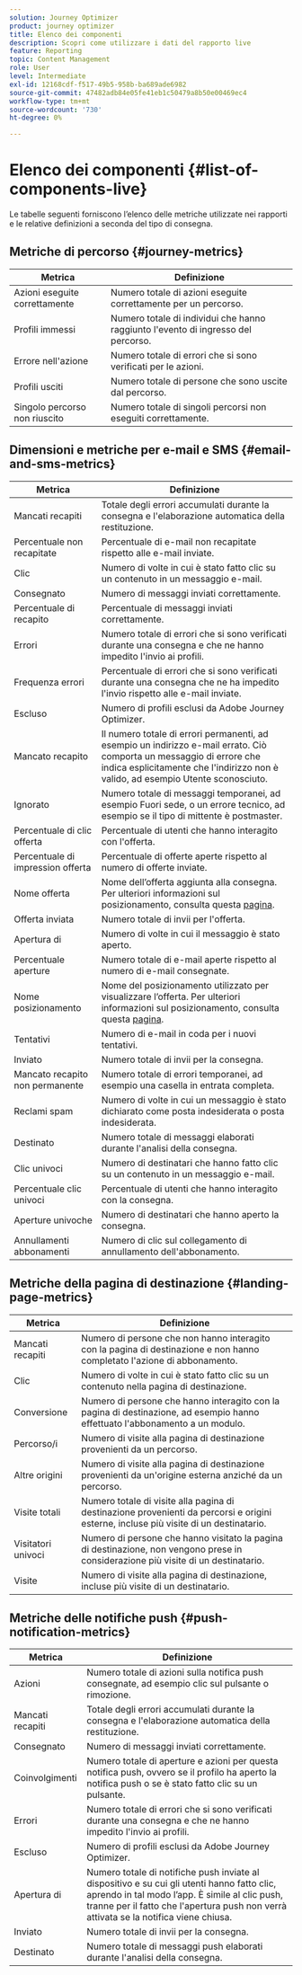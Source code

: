 ```yaml
---
solution: Journey Optimizer
product: journey optimizer
title: Elenco dei componenti
description: Scopri come utilizzare i dati del rapporto live
feature: Reporting
topic: Content Management
role: User
level: Intermediate
exl-id: 12168cdf-f517-49b5-958b-ba689ade6982
source-git-commit: 47482adb84e05fe41eb1c50479a8b50e00469ec4
workflow-type: tm+mt
source-wordcount: '730'
ht-degree: 0%

---
```


# Elenco dei componenti {#list-of-components-live}

Le tabelle seguenti forniscono l’elenco delle metriche utilizzate nei rapporti e le relative definizioni a seconda del tipo di consegna.

## Metriche di percorso {#journey-metrics}

<table> 
 <thead> 
  <tr> 
   <th> Metrica<br/> </th> 
   <th> Definizione<br/> </th> 
</tr>
 </thead> 
 <tbody> 
  <tr> 
   <td>Azioni eseguite correttamente<br/> </td> 
   <td> Numero totale di azioni eseguite correttamente per un percorso.<br/> </td> 
</tr> 
  <tr> 
   <td> Profili immessi<br/> </td> 
   <td> Numero totale di individui che hanno raggiunto l'evento di ingresso del percorso.<br/> </td> 
</tr>
  <tr> 
   <td> Errore nell'azione<br/> </td> 
   <td>Numero totale di errori che si sono verificati per le azioni.<br/> </td> 
</tr> 
  <tr> 
   <td> Profili usciti<br/> </td> 
   <td> Numero totale di persone che sono uscite dal percorso.<br/> </td> 
</tr> 
  <tr> 
   <td> Singolo percorso non riuscito<br/> </td> 
   <td> Numero totale di singoli percorsi non eseguiti correttamente.<br/> </td> 
</tr> 
 </tbody> 
</table>

## Dimensioni e metriche per e-mail e SMS {#email-and-sms-metrics}

<table> 
 <thead> 
  <tr> 
   <th> Metrica<br/> </th> 
   <th> Definizione<br/> </th> 
</tr>
 </thead> 
 <tbody>
  <tr> 
   <td> Mancati recapiti<br/> </td> 
   <td> Totale degli errori accumulati durante la consegna e l'elaborazione automatica della restituzione.<br/> </td> 
</tr> 
  <tr> 
   <td> Percentuale non recapitate<br/> </td> 
   <td> Percentuale di e-mail non recapitate rispetto alle e-mail inviate.<br/> </td> 
</tr>
  <tr> 
   <td> Clic<br/> </td> 
   <td> Numero di volte in cui è stato fatto clic su un contenuto in un messaggio e-mail.<br/> </td> 
</tr> 
  <tr> 
   <td> Consegnato <br/> </td> 
   <td> Numero di messaggi inviati correttamente.<br/></td> 
</tr> 
  <tr> 
   <td> Percentuale di recapito<br/> </td> 
   <td> Percentuale di messaggi inviati correttamente.<br/> </td> 
</tr>
  <tr> 
   <td> Errori<br/> </td> 
   <td> Numero totale di errori che si sono verificati durante una consegna e che ne hanno impedito l'invio ai profili.<br/> </td> 
</tr> 
  <tr> 
   <td> Frequenza errori<br/> </td> 
   <td> Percentuale di errori che si sono verificati durante una consegna che ne ha impedito l'invio rispetto alle e-mail inviate.<br/> </td> 
</tr>
  <tr> 
   <td> Escluso<br/> </td> 
   <td> Numero di profili esclusi da Adobe Journey Optimizer.<br/> </td> 
</tr>
  <tr> 
   <td> Mancato recapito<br/> </td> 
   <td> Il numero totale di errori permanenti, ad esempio un indirizzo e-mail errato. Ciò comporta un messaggio di errore che indica esplicitamente che l'indirizzo non è valido, ad esempio Utente sconosciuto.<br/> </td>
</tr>
  <tr> 
   <td> Ignorato<br/> </td> 
   <td> Numero totale di messaggi temporanei, ad esempio Fuori sede, o un errore tecnico, ad esempio se il tipo di mittente è postmaster.<br/> </td> 
</tr>
   <tr> 
   <td>Percentuale di clic offerta<br/> </td> 
   <td>Percentuale di utenti che hanno interagito con l'offerta.<br/> </td> 
</tr>
   <tr> 
   <td>Percentuale di impression offerta<br/> </td> 
   <td>Percentuale di offerte aperte rispetto al numero di offerte inviate.<br/> </td> 
</tr>
   <tr> 
   <td>Nome offerta<br/> </td> 
   <td> Nome dell’offerta aggiunta alla consegna. Per ulteriori informazioni sul posizionamento, consulta questa <a href="../offers/offer-library/creating-personalized-offers.md">pagina</a>.<br/> </td> 
</tr>
   <tr> 
   <td>Offerta inviata<br/> </td> 
   <td>Numero totale di invii per l'offerta.<br/> </td> 
</tr> 
  <tr>
   <td>Apertura di <br/> </td> 
   <td> Numero di volte in cui il messaggio è stato aperto.<br/> </td> 
</tr> 
  <tr> 
   <td> Percentuale aperture<br/> </td> 
   <td> Numero totale di e-mail aperte rispetto al numero di e-mail consegnate.<br/> </td> 
</tr>
  <tr> 
   <td>Nome posizionamento<br/> </td> 
   <td> Nome del posizionamento utilizzato per visualizzare l’offerta. Per ulteriori informazioni sul posizionamento, consulta questa <a href="../offers/offer-library/creating-placements.md">pagina</a>. </td> 
</tr> 
  <tr> 
   <td> Tentativi<br/> </td> 
   <td> Numero di e-mail in coda per i nuovi tentativi.<br/> </td> 
</tr> 
  <tr> 
   <td> Inviato<br/> </td> 
   <td> Numero totale di invii per la consegna.<br/> </td> 
</tr>
  <tr> 
   <td> Mancato recapito non permanente<br/> </td> 
   <td> Numero totale di errori temporanei, ad esempio una casella in entrata completa.<br/> </td> 
</tr>
  <tr> 
   <td> Reclami spam<br/> </td> 
   <td> Numero di volte in cui un messaggio è stato dichiarato come posta indesiderata o posta indesiderata.<br/> </td> 
</tr>
  <tr> 
   <td> Destinato<br/> </td> 
   <td> Numero totale di messaggi elaborati durante l'analisi della consegna.<br/> </td> 
</tr> 
  <tr> 
   <td> Clic univoci<br/> </td> 
   <td> Numero di destinatari che hanno fatto clic su un contenuto in un messaggio e-mail.<br/> </td> 
</tr> 
  <tr> 
   <td>Percentuale clic univoci<br/> </td> 
   <td> Percentuale di utenti che hanno interagito con la consegna.<br/> </td> 
</tr>
  <tr> 
   <td> Aperture univoche<br/> </td> 
   <td>Numero di destinatari che hanno aperto la consegna.<br/> </td> 
</tr> 
  <tr> 
   <td> Annullamenti abbonamenti<br/> </td> 
   <td> Numero di clic sul collegamento di annullamento dell'abbonamento.<br/> </td> 
</tr> 
 </tbody> 
</table>

## Metriche della pagina di destinazione {#landing-page-metrics}

<table> 
 <thead> 
  <tr> 
   <th> Metrica<br/> </th> 
   <th> Definizione<br/> </th> 
</tr>
 </thead> 
 <tbody>
 <tr> 
  <td>Mancati recapiti<br/> </td> 
   <td>Numero di persone che non hanno interagito con la pagina di destinazione e non hanno completato l'azione di abbonamento.<br/> </td> 
</tr>
 <tr>
  <tr> 
   <td>Clic<br/> </td> 
   <td>Numero di volte in cui è stato fatto clic su un contenuto nella pagina di destinazione.<br/> </td> 
</tr>
<tr>
<td>Conversione<br/> </td> 
   <td>Numero di persone che hanno interagito con la pagina di destinazione, ad esempio hanno effettuato l'abbonamento a un modulo.<br/> </td> 
</tr>
 <tr> 
   <td>Percorso/i<br/> </td> 
   <td>Numero di visite alla pagina di destinazione provenienti da un percorso.<br/> </td> 
</tr>
 <tr> 
   <td>Altre origini<br/> </td> 
   <td>Numero di visite alla pagina di destinazione provenienti da un'origine esterna anziché da un percorso.<br/> </td> 
</tr>
 <tr> 
   <td>Visite totali<br/> </td> 
   <td> Numero totale di visite alla pagina di destinazione provenienti da percorsi e origini esterne, incluse più visite di un destinatario.<br/> </td> 
</tr>
 <tr> 
   <td>Visitatori univoci<br/> </td> 
   <td>Numero di persone che hanno visitato la pagina di destinazione, non vengono prese in considerazione più visite di un destinatario.<br/> </td> 
</tr>
 <tr> 
   <td>Visite<br/> </td> 
   <td>Numero di visite alla pagina di destinazione, incluse più visite di un destinatario.<br/> </td> 
</tr>
 </tbody> 
</table>

## Metriche delle notifiche push {#push-notification-metrics}

<table> 
 <thead> 
  <tr> 
   <th> Metrica<br/> </th> 
   <th> Definizione<br/> </th> 
</tr>
 </thead> 
 <tbody>
 <tr> 
   <td>Azioni<br/> </td> 
   <td> Numero totale di azioni sulla notifica push consegnate, ad esempio clic sul pulsante o rimozione.<br/> </td> 
</tr>
  <tr> 
   <td>Mancati recapiti<br/> </td> 
   <td> Totale degli errori accumulati durante la consegna e l'elaborazione automatica della restituzione.<br/> </td> 
</tr> 
  <tr> 
   <td> Consegnato<br/> </td> 
   <td> Numero di messaggi inviati correttamente.<br/> </td> 
</tr> 
  <tr> 
   <td>Coinvolgimenti<br/> </td> 
   <td> Numero totale di aperture e azioni per questa notifica push, ovvero se il profilo ha aperto la notifica push o se è stato fatto clic su un pulsante.<br/> </td> 
</tr> 
  <tr> 
   <td> Errori<br/> </td> 
   <td> Numero totale di errori che si sono verificati durante una consegna e che ne hanno impedito l'invio ai profili.<br/> </td> 
</tr>
  <tr> 
   <td> Escluso<br/> </td> 
   <td> Numero di profili esclusi da Adobe Journey Optimizer.<br/> </td> 
</tr>
  <tr> 
   <td> Apertura di <br/> </td> 
   <td> Numero totale di notifiche push inviate al dispositivo e su cui gli utenti hanno fatto clic, aprendo in tal modo l’app. È simile al clic push, tranne per il fatto che l'apertura push non verrà attivata se la notifica viene chiusa.<br/> </td> 
</tr> 
  <tr> 
   <td> Inviato<br/> </td> 
   <td> Numero totale di invii per la consegna.<br/> </td> 
</tr> 
  <tr> 
   <td> Destinato<br/> </td> 
   <td> Numero totale di messaggi push elaborati durante l'analisi della consegna.<br/> </td> 
</tr>  
 </tbody> 
</table>

<!--
## In-app metrics {#inapp-metrics}
<table> 
 <thead> 
  <tr> 
   <th> Metric<br/> </th> 
   <th> Definition<br/> </th> 
</tr>
 </thead> 
 <tbody>
 <tr> 
   <td>Clicks<br/> </td> 
   <td>Total number of recipients who interacted with the buttons included in the In-app message.<br/> </td> 
</tr>
  <tr> 
   <td>Impressions<br/> </td> 
   <td> Total number of In-app messages delivered to all users.<br/> </td>
</tr>
  <tr> 
   <td>Unique impressions<br/> </td> 
   <td>Number of unique users to whom the In-app message was delivered.<br/> </td>
</tr>
 </tbody> 
</table>
-->
